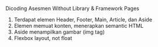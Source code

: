 Dicoding Asesmen
Without Library &amp; Framework Pages

1. Terdapat elemen Header, Footer, Main, Article, dan Aside
2. Elemen memuat konten, menerapkan semantic HTML
3. Aside menampilkan gambar (img tag)
4. Flexbox layout, not float
